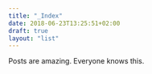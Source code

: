```yaml
---
title: "_Index"
date: 2018-06-23T13:25:51+02:00
draft: true
layout: "list"
---
```


Posts are amazing. Everyone knows this.